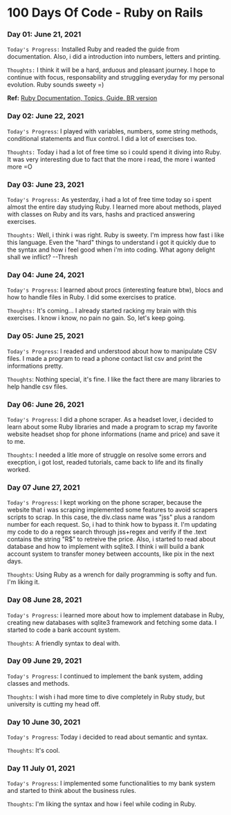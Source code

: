 # 100 Days Of Code - Ruby on Rails

### Day 01: June 21, 2021

``Today's Progress:`` Installed Ruby and readed the guide from documentation. Also, i did a introduction into numbers, letters and printing.

``Thoughts:`` I think it will be a hard, arduous and pleasant journey. I hope to continue with focus, responsability and struggling everyday for my personal evolution. Ruby sounds sweety =)

**Ref:**    [Ruby Documentation, ](https://www.ruby-lang.org/en/documentation/)
            [Topics, ](http://rubylearning.com/satishtalim/tutorial.html)
            [Guide, ](https://pine.fm/LearnToProgram/chap_00.html)
            [BR version](http://www.jmonteiro.com/aprendaaprogramar/chapter00.html)

### Day 02: June 22, 2021

``Today's Progress``: I played with variables, numbers, some string methods, conditional statements and flux control. I did a lot of exercises too.

``Thoughts:`` Today i had a lot of free time so i could spend it diving into Ruby. It was very interesting due to fact that the more i read, the more i wanted more =O

### Day 03: June 23, 2021

``Today's Progress:`` As yesterday, i had a lot of free time today so i spent almost the entire day studying Ruby. I learned more about methods, played with classes on Ruby and its vars, hashs and practiced answering exercises.

``Thoughts:`` Well, i think i was right. Ruby is sweety. I'm impress how fast i like this language. Even the "hard" things to understand i got it quickly due to the syntax and how i feel good when i'm into coding. What agony delight shall we inflict? --Thresh

### Day 04: June 24, 2021

`Today's Progress`: I learned about procs (interesting feature btw), blocs and how to handle files in Ruby. I did some exercises to pratice.

`Thoughts:` It's coming... I already started racking my brain with this exercises. I know i know, no pain no gain. So, let's keep going.

### Day 05: June 25, 2021

`Today's Progress`: I readed and understood about how to manipulate CSV files. I made a program to read a phone contact list csv and print the informations pretty.

`Thoughts`: Nothing special, it's fine. I like the fact there are many libraries to help handle csv files.

### Day 06: June 26, 2021

`Today's Progress`: I did a phone scraper. As a headset lover, i decided to learn about some Ruby libraries and made a program to scrap my favorite website headset shop for phone informations (name and price) and save it to me.

`Thoughts`: I needed a litle more of struggle on resolve some errors and execption, i got lost, readed tutorials, came back to life and its finally worked. 

### Day 07 June 27, 2021

`Today's Progress`: I kept working on the phone scraper, because the website that i was scraping implemented some features to avoid scrapers scripts to scrap. In this case, the div.class name was "jss" plus a random number for each request. So, i had to think how to bypass it. I'm updating my code to do a regex search through jss+regex and verify if the .text contains the string "R$" to retreive the price. Also, i started to read about database and how to implement with sqlite3. I think i will build a bank account system to transfer money between accounts, like pix in the next days.

`Thoughts`: Using Ruby as a wrench for daily programming is softy and fun. I'm liking it.

### Day 08 June 28, 2021

`Today's Progress`: i learned more about how to implement database in Ruby, creating new databases with sqlite3 framework and fetching some data. I started to code a bank account system.

`Thoughts`: A friendly syntax to deal with.

### Day 09 June 29, 2021

`Today's Progress`: I continued to implement the bank system, adding classes and methods.

`Thoughts`: I wish i had more time to dive completely in Ruby study, but university is cutting my head off.

### Day 10 June 30, 2021

`Today's Progress`: Today i decided to read about semantic and syntax.

`Thoughts`: It's cool.

### Day 11 July 01, 2021

`Today's Progress`: I implemented some functionalities to my bank system and started to think about the business rules.

`Thoughts`: I'm liking the syntax and how i feel while coding in Ruby.